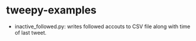 # tweepy-examples

* inactive_followed.py: writes followed accouts to CSV file along with time of last tweet.
